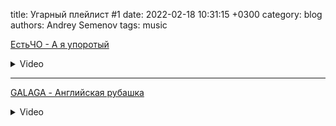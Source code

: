 title: Угарный плейлист #1
date: 2022-02-18 10:31:15 +0300
category: blog
authors: Andrey Semenov
tags: music

[ЕстьЧО - А я упоротый](https://music.yandex.ru/album/8495170/track/56978666)
<details>
	<summary>Video</summary>
    <iframe width="520" height="415" src="https://www.youtube.com/watch?v=LG8ln8i_7L4" frameborder="0" allowfullscreen> </iframe>
</details>

---

[GALAGA - Английская рубашка](https://music.yandex.ru/album/6681698/track/48905691)
<details>
	<summary>Video</summary>
    <iframe width="520" height="415" src="https://www.youtube.com/watch?v=fqCW7Vh5MhA" frameborder="0" allowfullscreen> </iframe>
</details>
